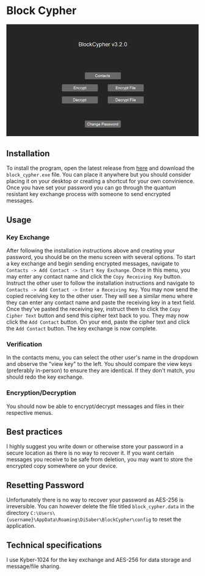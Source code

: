 # Block Cypher
![Homepage screenshot](Screenshot_2024-08-13_105512.png)
## Installation 
To install the program, open the latest release from [here](https://github.com/DiSaber/block_cypher/releases/latest) and download the `block_cypher.exe` file. You can place it anywhere but you should consider placing it on your desktop or creating a shortcut for your own convinience. Once you have set your password you can go through the quantum resistant key exchange process with someone to send encrypted messages.
## Usage
### Key Exchange
After following the installation instructions above and creating your password, you should be on the menu screen with several options. To start a key exchange and begin sending encrypted messages, navigate to `Contacts -> Add Contact -> Start Key Exchange`. Once in this menu, you may enter any contact name and click the `Copy Receiving Key` button. Instruct the other user to follow the installation instructions and navigate to `Contacts -> Add Contact -> Enter a Receiving Key`. You may now send the copied receiving key to the other user. They will see a similar menu where they can enter any contact name and paste the receiving key in a text field. Once they've pasted the receiving key, instruct them to click the `Copy Cipher Text` button and send this cipher text back to you. They may now click the `Add Contact` button. On your end, paste the cipher text and click the `Add Contact` button. The key exchange is now complete.
### Verification
In the contacts menu, you can select the other user's name in the dropdown and observe the "view key" to the left. You should compare the view keys (preferably in-person) to ensure they are identical. If they don't match, you should redo the key exchange.
### Encryption/Decryption
You should now be able to encrypt/decrypt messages and files in their respective menus.
## Best practices
I highly suggest you write down or otherwise store your password in a secure location as there is no way to recover it. If you want certain messages you receive to be safe from deletion, you may want to store the encrypted copy somewhere on your device.
## Resetting Password
Unfortunately there is no way to recover your password as AES-256 is irreversible. You can however delete the file titled `block_cypher.data` in the directory `C:\Users\{username}\AppData\Roaming\DiSaber\BlockCypher\config` to reset the application.
## Technical specifications
I use Kyber-1024 for the key exchange and AES-256 for data storage and message/file sharing.
